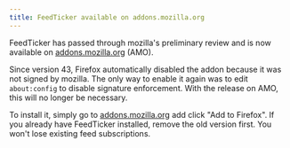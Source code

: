 ```yaml
---
title: FeedTicker available on addons.mozilla.org
---
```


FeedTicker has passed through mozilla's preliminary review and is now available on [addons.mozilla.org][1] (AMO).

Since version 43, Firefox automatically disabled the addon because it was not signed by mozilla. The only way to enable it again was to edit `about:config` to disable signature enforcement. With the release on AMO, this will no longer be necessary.

To install it, simply go to [addons.mozilla.org][1] add click "Add to Firefox". If you already have FeedTicker installed, remove the old version first. You won't lose existing feed subscriptions.

[1]: https://addons.mozilla.org/firefox/addon/feedticker/
